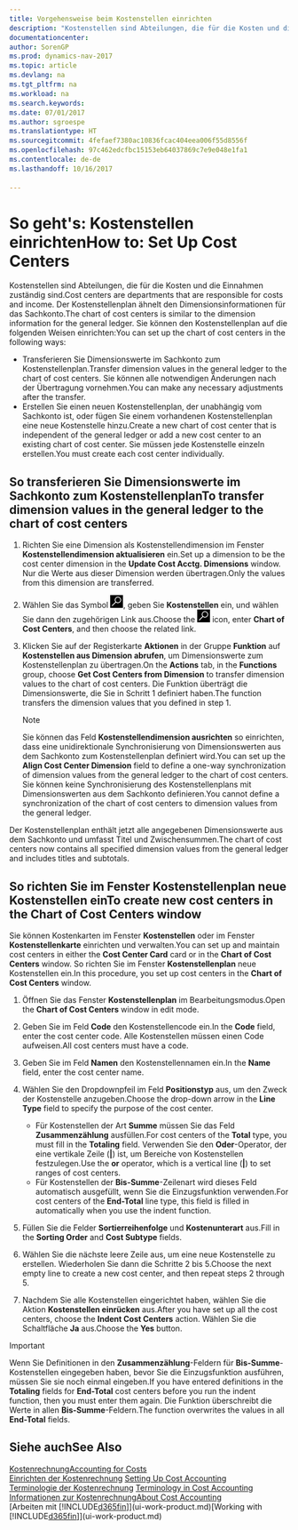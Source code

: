 ```yaml
---
title: Vorgehensweise beim Kostenstellen einrichten
description: "Kostenstellen sind Abteilungen, die für die Kosten und die Einnahmen zuständig sind. Der Kostenstellenplan ähnelt den Dimensionsinformationen für das Sachkonto."
documentationcenter: 
author: SorenGP
ms.prod: dynamics-nav-2017
ms.topic: article
ms.devlang: na
ms.tgt_pltfrm: na
ms.workload: na
ms.search.keywords: 
ms.date: 07/01/2017
ms.author: sgroespe
ms.translationtype: HT
ms.sourcegitcommit: 4fefaef7380ac10836fcac404eea006f55d8556f
ms.openlocfilehash: 97c462edcfbc15153eb64037869c7e9e048e1fa1
ms.contentlocale: de-de
ms.lasthandoff: 10/16/2017

---
```

# <a name="how-to-set-up-cost-centers"></a><span data-ttu-id="11e50-104">So geht's: Kostenstellen einrichten</span><span class="sxs-lookup"><span data-stu-id="11e50-104">How to: Set Up Cost Centers</span></span>
<span data-ttu-id="11e50-105">Kostenstellen sind Abteilungen, die für die Kosten und die Einnahmen zuständig sind.</span><span class="sxs-lookup"><span data-stu-id="11e50-105">Cost centers are departments that are responsible for costs and income.</span></span> <span data-ttu-id="11e50-106">Der Kostenstellenplan ähnelt den Dimensionsinformationen für das Sachkonto.</span><span class="sxs-lookup"><span data-stu-id="11e50-106">The chart of cost centers is similar to the dimension information for the general ledger.</span></span> <span data-ttu-id="11e50-107">Sie können den Kostenstellenplan auf die folgenden Weisen einrichten:</span><span class="sxs-lookup"><span data-stu-id="11e50-107">You can set up the chart of cost centers in the following ways:</span></span>  

-   <span data-ttu-id="11e50-108">Transferieren Sie Dimensionswerte im Sachkonto zum Kostenstellenplan.</span><span class="sxs-lookup"><span data-stu-id="11e50-108">Transfer dimension values in the general ledger to the chart of cost centers.</span></span> <span data-ttu-id="11e50-109">Sie können alle notwendigen Änderungen nach der Übertragung vornehmen.</span><span class="sxs-lookup"><span data-stu-id="11e50-109">You can make any necessary adjustments after the transfer.</span></span>  
-   <span data-ttu-id="11e50-110">Erstellen Sie einen neuen Kostenstellenplan, der unabhängig vom Sachkonto ist, oder fügen Sie einem vorhandenen Kostenstellenplan eine neue Kostenstelle hinzu.</span><span class="sxs-lookup"><span data-stu-id="11e50-110">Create a new chart of cost center that is independent of the general ledger or add a new cost center to an existing chart of cost center.</span></span> <span data-ttu-id="11e50-111">Sie müssen jede Kostenstelle einzeln erstellen.</span><span class="sxs-lookup"><span data-stu-id="11e50-111">You must create each cost center individually.</span></span>  

## <a name="to-transfer-dimension-values-in-the-general-ledger-to-the-chart-of-cost-centers"></a><span data-ttu-id="11e50-112">So transferieren Sie Dimensionswerte im Sachkonto zum Kostenstellenplan</span><span class="sxs-lookup"><span data-stu-id="11e50-112">To transfer dimension values in the general ledger to the chart of cost centers</span></span>  
1.  <span data-ttu-id="11e50-113">Richten Sie eine Dimension als Kostenstellendimension im Fenster **Kostenstellendimension aktualisieren** ein.</span><span class="sxs-lookup"><span data-stu-id="11e50-113">Set up a dimension to be the cost center dimension in the **Update Cost Acctg. Dimensions** window.</span></span> <span data-ttu-id="11e50-114">Nur die Werte aus dieser Dimension werden übertragen.</span><span class="sxs-lookup"><span data-stu-id="11e50-114">Only the values from this dimension are transferred.</span></span>  
2.  <span data-ttu-id="11e50-115">Wählen Sie das Symbol ![Nach Seite oder Bericht suchen](media/ui-search/search_small.png "Symbol Nach Seite oder Bericht suchen"), geben Sie **Kostenstellen** ein, und wählen Sie dann den zugehörigen Link aus.</span><span class="sxs-lookup"><span data-stu-id="11e50-115">Choose the ![Search for Page or Report](media/ui-search/search_small.png "Search for Page or Report icon") icon, enter **Chart of Cost Centers**, and then choose the related link.</span></span>  
3.  <span data-ttu-id="11e50-116">Klicken Sie auf der Registerkarte **Aktionen** in der Gruppe **Funktion** auf **Kostenstellen aus Dimension abrufen**, um Dimensionswerte zum Kostenstellenplan zu übertragen.</span><span class="sxs-lookup"><span data-stu-id="11e50-116">On the **Actions** tab, in the **Functions** group, choose **Get Cost Centers from Dimension** to transfer dimension values to the chart of cost centers.</span></span> <span data-ttu-id="11e50-117">Die Funktion überträgt die Dimensionswerte, die Sie in Schritt 1 definiert haben.</span><span class="sxs-lookup"><span data-stu-id="11e50-117">The function transfers the dimension values that you defined in step 1.</span></span>  

    > [!NOTE]  
    >  <span data-ttu-id="11e50-118">Sie können das Feld **Kostenstellendimension ausrichten** so einrichten, dass eine unidirektionale Synchronisierung von Dimensionswerten aus dem Sachkonto zum Kostenstellenplan definiert wird.</span><span class="sxs-lookup"><span data-stu-id="11e50-118">You can set up the **Align Cost Center Dimension**  field to define a one-way synchronization of dimension values from the general ledger to the chart of cost centers.</span></span> <span data-ttu-id="11e50-119">Sie können keine Synchronisierung des Kostenstellenplans mit Dimensionswerten aus dem Sachkonto definieren.</span><span class="sxs-lookup"><span data-stu-id="11e50-119">You cannot define a synchronization of the chart of cost centers to dimension values from the general ledger.</span></span>  

<span data-ttu-id="11e50-120">Der Kostenstellenplan enthält jetzt alle angegebenen Dimensionswerte aus dem Sachkonto und umfasst Titel und Zwischensummen.</span><span class="sxs-lookup"><span data-stu-id="11e50-120">The chart of cost centers now contains all specified dimension values from the general ledger and includes titles and subtotals.</span></span>  

## <a name="to-create-new-cost-centers-in-the-chart-of-cost-centers-window"></a><span data-ttu-id="11e50-121">So richten Sie im Fenster Kostenstellenplan neue Kostenstellen ein</span><span class="sxs-lookup"><span data-stu-id="11e50-121">To create new cost centers in the Chart of Cost Centers window</span></span>  
<span data-ttu-id="11e50-122">Sie können Kostenkarten im Fenster **Kostenstellen** oder im Fenster **Kostenstellenkarte** einrichten und verwalten.</span><span class="sxs-lookup"><span data-stu-id="11e50-122">You can set up and maintain cost centers in either the **Cost Center Card** card or in the **Chart of Cost Centers** window.</span></span> <span data-ttu-id="11e50-123">So richten Sie im Fenster **Kostenstellenplan** neue Kostenstellen ein.</span><span class="sxs-lookup"><span data-stu-id="11e50-123">In this procedure, you set up cost centers in the **Chart of Cost Centers** window.</span></span>  

1. <span data-ttu-id="11e50-124">Öffnen Sie das Fenster **Kostenstellenplan** im Bearbeitungsmodus.</span><span class="sxs-lookup"><span data-stu-id="11e50-124">Open the **Chart of Cost Centers** window in edit mode.</span></span>  
2. <span data-ttu-id="11e50-125">Geben Sie im Feld **Code** den Kostenstellencode ein.</span><span class="sxs-lookup"><span data-stu-id="11e50-125">In the **Code** field, enter the cost center code.</span></span> <span data-ttu-id="11e50-126">Alle Kostenstellen müssen einen Code aufweisen.</span><span class="sxs-lookup"><span data-stu-id="11e50-126">All cost centers must have a code.</span></span>  
3. <span data-ttu-id="11e50-127">Geben Sie im Feld **Namen** den Kostenstellennamen ein.</span><span class="sxs-lookup"><span data-stu-id="11e50-127">In the **Name** field, enter the cost center name.</span></span>  
4. <span data-ttu-id="11e50-128">Wählen Sie den Dropdownpfeil im Feld **Positionstyp** aus, um den Zweck der Kostenstelle anzugeben.</span><span class="sxs-lookup"><span data-stu-id="11e50-128">Choose the drop-down arrow in the **Line Type** field to specify the purpose of the cost center.</span></span>  

    - <span data-ttu-id="11e50-129">Für Kostenstellen der Art **Summe** müssen Sie das Feld **Zusammenzählung** ausfüllen.</span><span class="sxs-lookup"><span data-stu-id="11e50-129">For cost centers of the **Total** type, you must fill in the **Totaling** field.</span></span> <span data-ttu-id="11e50-130">Verwenden Sie den **Oder**-Operator, der eine vertikale Zeile (**&#124;**) ist, um Bereiche von Kostenstellen festzulegen.</span><span class="sxs-lookup"><span data-stu-id="11e50-130">Use the **or** operator, which is a vertical line (**&#124;**) to set ranges of cost centers.</span></span>  
    - <span data-ttu-id="11e50-131">Für Kostenstellen der **Bis-Summe**-Zeilenart wird dieses Feld automatisch ausgefüllt, wenn Sie die Einzugsfunktion verwenden.</span><span class="sxs-lookup"><span data-stu-id="11e50-131">For cost centers of the **End-Total** line type, this field is filled in automatically when you use the indent function.</span></span>  
5.  <span data-ttu-id="11e50-132">Füllen Sie die Felder **Sortierreihenfolge** und **Kostenunterart** aus.</span><span class="sxs-lookup"><span data-stu-id="11e50-132">Fill in the **Sorting Order** and **Cost Subtype** fields.</span></span>  
6.  <span data-ttu-id="11e50-133">Wählen Sie die nächste leere Zeile aus, um eine neue Kostenstelle zu erstellen. Wiederholen Sie dann die Schritte 2 bis 5.</span><span class="sxs-lookup"><span data-stu-id="11e50-133">Choose the next empty line to create a new cost center, and then repeat steps 2 through 5.</span></span>  
7.  <span data-ttu-id="11e50-134">Nachdem Sie alle Kostenstellen eingerichtet haben, wählen Sie die Aktion **Kostenstellen einrücken** aus.</span><span class="sxs-lookup"><span data-stu-id="11e50-134">After you have set up all the cost centers, choose the **Indent Cost Centers** action.</span></span> <span data-ttu-id="11e50-135">Wählen Sie die Schaltfläche **Ja** aus.</span><span class="sxs-lookup"><span data-stu-id="11e50-135">Choose the **Yes** button.</span></span>  

> [!IMPORTANT]  
>  <span data-ttu-id="11e50-136">Wenn Sie Definitionen in den **Zusammenzählung**-Feldern für **Bis-Summe**-Kostenstellen eingegeben haben, bevor Sie die Einzugsfunktion ausführen, müssen Sie sie noch einmal eingeben.</span><span class="sxs-lookup"><span data-stu-id="11e50-136">If you have entered definitions in the **Totaling** fields for **End-Total** cost centers before you run the indent function, then you must enter them again.</span></span> <span data-ttu-id="11e50-137">Die Funktion überschreibt die Werte in allen **Bis-Summe**-Feldern.</span><span class="sxs-lookup"><span data-stu-id="11e50-137">The function overwrites the values in all **End-Total** fields.</span></span>  

## <a name="see-also"></a><span data-ttu-id="11e50-138">Siehe auch</span><span class="sxs-lookup"><span data-stu-id="11e50-138">See Also</span></span>  
[<span data-ttu-id="11e50-139">Kostenrechnung</span><span class="sxs-lookup"><span data-stu-id="11e50-139">Accounting for Costs</span></span>](finance-manage-cost-accounting.md)  
<span data-ttu-id="11e50-140">[Einrichten der Kostenrechnung](finance-set-up-cost-accounting.md) </span><span class="sxs-lookup"><span data-stu-id="11e50-140">[Setting Up Cost Accounting](finance-set-up-cost-accounting.md) </span></span>  
<span data-ttu-id="11e50-141">[Terminologie der Kostenrechnung](finance-terminology-in-cost-accounting.md) </span><span class="sxs-lookup"><span data-stu-id="11e50-141">[Terminology in Cost Accounting](finance-terminology-in-cost-accounting.md) </span></span>  
[<span data-ttu-id="11e50-142">Informationen zur Kostenrechnung</span><span class="sxs-lookup"><span data-stu-id="11e50-142">About Cost Accounting</span></span>](finance-about-cost-accounting.md)  
<span data-ttu-id="11e50-143">[Arbeiten mit [!INCLUDE[d365fin](includes/d365fin_md.md)]](ui-work-product.md)</span><span class="sxs-lookup"><span data-stu-id="11e50-143">[Working with [!INCLUDE[d365fin](includes/d365fin_md.md)]](ui-work-product.md)</span></span>

